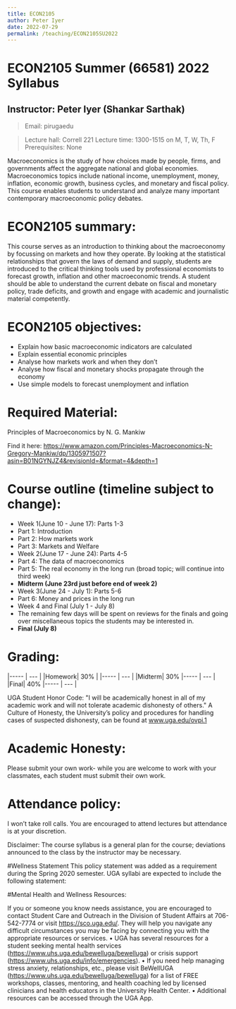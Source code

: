 ```yaml
---
title: ECON2105
author: Peter Iyer
date: 2022-07-29
permalink: /teaching/ECON2105SU2022
---
```


# ECON2105 Summer (66581) 2022 Syllabus

## Instructor: Peter Iyer (Shankar Sarthak)

> Email: pir<at>uga<dot>edu

> Lecture hall: Correll 221
> Lecture time: 1300-1515 on M, T, W, Th, F
> Prerequisites: None

Macroeconomics is the study of how choices made by people, firms, and governments affect the aggregate national and global economies. Macroeconomics topics include national income, unemployment, money, inflation, economic growth, business cycles, and monetary and fiscal policy.  This course enables students to understand and analyze many important contemporary macroeconomic policy debates.

# ECON2105 summary:

This course serves as an introduction to thinking about the macroeconomy by focussing on markets and how they operate. By looking at the statistical relationships that govern the laws of demand and supply, students are introduced to the critical thinking tools used by professional economists to forecast growth, inflation and other macroeconomic trends. A student should be able to understand the current debate on fiscal and monetary policy, trade deficits, and growth and engage with academic and journalistic material competently. 

# ECON2105 objectives:

 - Explain how basic macroeconomic indicators are calculated
 - Explain essential economic principles
 - Analyse how markets work and when they don’t
 - Analyse how fiscal and monetary shocks propagate through the economy
 - Use simple models to forecast unemployment and inflation

# Required Material:

Principles of Macroeconomics by N. G. Mankiw

Find it here: 
https://www.amazon.com/Principles-Macroeconomics-N-Gregory-Mankiw/dp/1305971507?asin=B01NGYNJZ4&revisionId=&format=4&depth=1

# Course outline (timeline subject to change):
 - Week 1(June 10 - June 17): Parts 1-3
 - Part 1: Introduction
 - Part 2: How markets work
 - Part 3: Markets and Welfare
 - Week 2(June 17 - June 24): Parts 4-5
 - Part 4: The data of macroeconomics
 - Part 5: The real economy in the long run (broad topic; will continue into third week)
 - **Midterm (June 23rd just before end of week 2)**
 - Week 3(June 24 - July 1): Parts 5-6
 - Part 6: Money and prices in the long run
 - Week 4 and Final (July 1 - July 8)
 - The remaining few days will be spent on reviews for the finals and going over miscellaneous  topics the students may be interested in.
 - **Final (July 8)**

# Grading:

|----- | --- |
|Homework| 30% |
|----- | --- |
|Midterm| 30%
|----- | --- |
|Final| 40%
|----- | --- |

UGA Student Honor Code: "I will be academically honest in all of my academic work and will not tolerate academic dishonesty of others." A Culture of Honesty, the University’s policy and procedures for handling cases of suspected dishonesty, can be found at www.uga.edu/ovpi.1

# Academic Honesty:

Please submit your own work- while you are welcome to work with your classmates, each student must submit their own work. 

# Attendance policy:

I won’t take roll calls. You are encouraged to attend lectures but attendance is at your discretion. 

Disclaimer: The course syllabus is a general plan for the course; deviations announced to the class by the instructor may be necessary.

#Wellness Statement
This policy statement was added as a requirement during the Spring 2020 semester. UGA syllabi are expected to include the following statement:

#Mental Health and Wellness Resources:

If you or someone you know needs assistance, you are encouraged to contact Student Care and Outreach in the Division of Student Affairs at 706-542-7774 or visit https://sco.uga.edu/. They will help you navigate any difficult circumstances you may be facing by connecting you with the appropriate resources or services.
• UGA has several resources for a student seeking mental health services (https://www.uhs.uga.edu/bewelluga/bewelluga) or crisis support (https://www.uhs.uga.edu/info/emergencies).
• If you need help managing stress anxiety, relationships, etc., please visit BeWellUGA (https://www.uhs.uga.edu/bewelluga/bewelluga) for a list of FREE workshops, classes, mentoring, and health coaching led by licensed clinicians and health educators in the University Health Center.
• Additional resources can be accessed through the UGA App.

